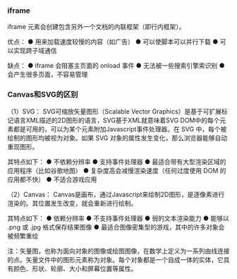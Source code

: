 


### iframe

iframe 元素会创建包含另外一个文档的内联框架（即行内框架）。



优点：
● 用来加载速度较慢的内容（如广告）
● 可以使脚本可以并行下载
● 可以实现跨子域通信



缺点：
● iframe 会阻塞主页面的 onload 事件
● 无法被一些搜索引擎索识别
● 会产生很多页面，不容易管理



### Canvas和SVG的区别

（1）SVG：
SVG可缩放矢量图形（Scalable Vector Graphics）是基于可扩展标记语言XML描述的2D图形的语言，SVG基于XML就意味着SVG DOM中的每个元素都是可用的，可以为某个元素附加Javascript事件处理器。在 SVG 中，每个被绘制的图形均被视为对象。如果 SVG 对象的属性发生变化，那么浏览器能够自动重现图形。



其特点如下：
● 不依赖分辨率
● 支持事件处理器
● 最适合带有大型渲染区域的应用程序（比如谷歌地图）
● 复杂度高会减慢渲染速度（任何过度使用 DOM 的应用都不快）
● 不适合游戏应用



（2）Canvas：
Canvas是画布，通过Javascript来绘制2D图形，是逐像素进行渲染的。其位置发生改变，就会重新进行绘制。



其特点如下：
● 依赖分辨率
● 不支持事件处理器
● 弱的文本渲染能力
● 能够以 .png 或 .jpg 格式保存结果图像
● 最适合图像密集型的游戏，其中的许多对象会被频繁重绘



注：矢量图，也称为面向对象的图像或绘图图像，在数学上定义为一系列由线连接的点。矢量文件中的图形元素称为对象。每个对象都是一个自成一体的实体，它具有颜色、形状、轮廓、大小和屏幕位置等属性。
